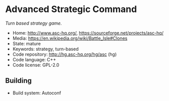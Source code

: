 # Advanced Strategic Command

_Turn based strategy game._

- Home: http://www.asc-hq.org/, https://sourceforge.net/projects/asc-hq/
- Media: https://en.wikipedia.org/wiki/Battle_Isle#Clones
- State: mature
- Keywords: strategy, turn-based
- Code repository: http://hg.asc-hq.org/hg/asc (hg)
- Code language: C++
- Code license: GPL-2.0

## Building

- Build system: Autoconf

